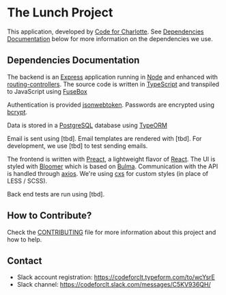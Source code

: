 # The Lunch Project
This application, developed by [Code for Charlotte]. See [Dependencies Documentation](#dependencies-documentation) below for more information on the dependencies we use.

## Dependencies Documentation

The backend is an [Express] application running in [Node] and enhanced with [routing-controllers]. The source code is written in [TypeScript] and transpiled to JavaScript using [FuseBox]

Authentication is provided [jsonwebtoken]. Passwords are encrypted using [bcrypt].

Data is stored in a [PostgreSQL] database using [TypeORM]


Email is sent using [tbd]. Email templates are rendered with
[tbd]. For development, we use [tbd] to test sending
emails.

The frontend is written with [Preact], a lightweight flavor of [React].  The UI is styled with [Bloomer] which is based on [Bulma].  Communication with the API is handled through [axios]. We're using [cxs] for custom styles (in place of LESS / SCSS).

Back end tests are run using [tbd].

## How to Contribute?

Check the [CONTRIBUTING](/CONTRIBUTING.md) file for more information about this project and how to help.

[Code for Charlotte]: http://www.codeforcharlotte.org/
[Node]: https://nodejs.org/en/docs/
[Docker]: https://www.docker.com
[Express]: https://expressjs.com/en/4x/api.html
[routing-controllers]: https://github.com/pleerock/routing-controllers
[jsonwebtoken]: https://github.com/auth0/node-jsonwebtoken
[bcrypt]: https://en.wikipedia.org/wiki/Bcrypt
[TypeScript]: https://www.typescriptlang.org
[FuseBox]: http://fuse-box.org/
[PostgreSQL]: https://www.postgresql.org/
[TypeORM]: https://github.com/typeorm/typeorm

[Preact]: https://preactjs.com/
[React]: https://facebook.github.io/react/
[Bulma]: http://bulma.io/
[Bloomer]: https://bloomer.js.org
[axios]: https://github.com/mzabriskie/axios
[cxs]: https://github.com/jxnblk/cxs

## Contact

* Slack account registration: https://codeforclt.typeform.com/to/wcYsrE
* Slack channel: https://codeforclt.slack.com/messages/C5KV936QH/
